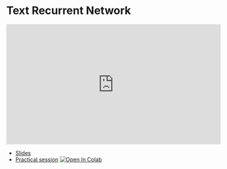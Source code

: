 # Text Recurrent Network

<iframe width="560" height="315" src="https://www.youtube.com/embed/l4_52JCPupI" title="YouTube video player" frameborder="0" allow="accelerometer; autoplay; clipboard-write; encrypted-media; gyroscope; picture-in-picture" allowfullscreen></iframe>

*   [Slides](slides/Text_Recurent_Neural_Network.pdf)
*   [Practical session](https://github.com/wikistat/AI-Frameworks/blob/master/Text/3_recurrent_neural_network.ipynb)
[![Open In Colab](https://colab.research.google.com/assets/colab-badge.svg)](https://colab.research.google.com/github/wikistat/AI-Frameworks/blob/master/Text/3_recurrent_neural_network.ipynb)